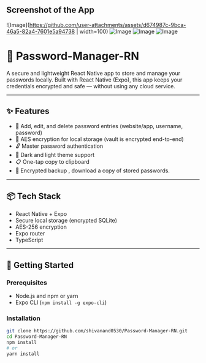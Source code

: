 ## Screenshot of the App
![Image](https://github.com/user-attachments/assets/d674987c-9bca-46a5-82a4-7601e5a94738 | width=100) ![Image](https://github.com/user-attachments/assets/17cb9f89-1de5-42dd-8bfb-1356d5257fec) ![Image](https://github.com/user-attachments/assets/f822f3b3-6d0e-4fe7-9a1d-d366ca306909) ![Image](https://github.com/user-attachments/assets/c3582d53-0e7b-4570-a079-b1955416ae9b)


# 🔐 Password-Manager-RN

A secure and lightweight React Native app to store and manage your passwords locally. Built with React Native (Expo), this app keeps your credentials encrypted and safe — without using any cloud service.

---

## ✨ Features

- 🔑 Add, edit, and delete password entries (website/app, username, password)
- 🔐 AES encryption for local storage (vault is encrypted end-to-end)
- 🔓 Master password authentication
- 🌙 Dark and light theme support
- 📋 One-tap copy to clipboard
- 📁 Encrypted backup , download a copy of stored passwords.

---

## 📦 Tech Stack

- React Native + Expo
- Secure local storage (encrypted SQLite)
- AES-256 encryption 
- Expo router
- TypeScript 

---

## 🚀 Getting Started

### Prerequisites

- Node.js and npm or yarn
- Expo CLI (`npm install -g expo-cli`)

### Installation

```bash
git clone https://github.com/shivanand0530/Password-Manager-RN.git
cd Password-Manager-RN
npm install
# or
yarn install
